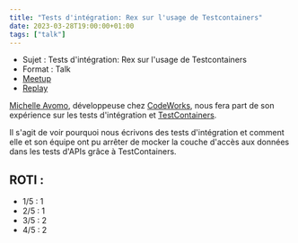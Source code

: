 ```yaml
---
title: "Tests d'intégration: Rex sur l'usage de Testcontainers"
date: 2023-03-28T19:00:00+01:00
tags: ["talk"]
---
```


- Sujet : Tests d'intégration: Rex sur l'usage de Testcontainers
- Format : Talk  
- [Meetup](https://www.meetup.com/fr-FR/software-craftsmanship-lyon/events/291954703/)
- [Replay](https://youtu.be/C8a8r68b_r0)

[Michelle Avomo](https://twitter.com/michelle_avomo), développeuse chez [CodeWorks](https://www.codeworks.fr/), nous fera part de son expérience sur les tests d'intégration et [TestContainers](https://www.testcontainers.org/).

Il s'agit de voir pourquoi nous écrivons des tests d'intégration et comment elle et son équipe ont pu arrêter de mocker la couche d'accès aux données dans les tests d'APIs grâce à TestContainers.


## ROTI :

- 1/5 : 1
- 2/5 : 1
- 3/5 : 2
- 4/5 : 2
